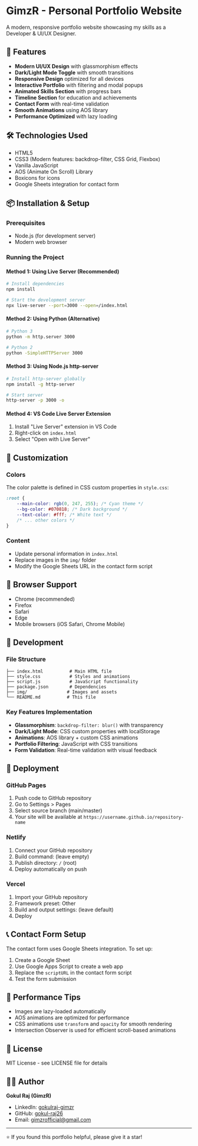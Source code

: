 # GimzR - Personal Portfolio Website

A modern, responsive portfolio website showcasing my skills as a Developer & UI/UX Designer.

## 🚀 Features

- **Modern UI/UX Design** with glassmorphism effects
- **Dark/Light Mode Toggle** with smooth transitions
- **Responsive Design** optimized for all devices
- **Interactive Portfolio** with filtering and modal popups
- **Animated Skills Section** with progress bars
- **Timeline Section** for education and achievements
- **Contact Form** with real-time validation
- **Smooth Animations** using AOS library
- **Performance Optimized** with lazy loading

## 🛠️ Technologies Used

- HTML5
- CSS3 (Modern features: backdrop-filter, CSS Grid, Flexbox)
- Vanilla JavaScript
- AOS (Animate On Scroll) Library
- Boxicons for icons
- Google Sheets integration for contact form

## 📦 Installation & Setup

### Prerequisites
- Node.js (for development server)
- Modern web browser

### Running the Project

#### Method 1: Using Live Server (Recommended)
```bash
# Install dependencies
npm install

# Start the development server
npx live-server --port=3000 --open=/index.html
```

#### Method 2: Using Python (Alternative)
```bash
# Python 3
python -m http.server 3000

# Python 2
python -SimpleHTTPServer 3000
```

#### Method 3: Using Node.js http-server
```bash
# Install http-server globally
npm install -g http-server

# Start server
http-server -p 3000 -o
```

#### Method 4: VS Code Live Server Extension
1. Install "Live Server" extension in VS Code
2. Right-click on `index.html`
3. Select "Open with Live Server"

## 🎨 Customization

### Colors
The color palette is defined in CSS custom properties in `style.css`:
```css
:root {
    --main-color: rgb(0, 247, 255); /* Cyan theme */
    --bg-color: #070818; /* Dark background */
    --text-color: #fff; /* White text */
    /* ... other colors */
}
```

### Content
- Update personal information in `index.html`
- Replace images in the `img/` folder
- Modify the Google Sheets URL in the contact form script

## 📱 Browser Support

- Chrome (recommended)
- Firefox
- Safari
- Edge
- Mobile browsers (iOS Safari, Chrome Mobile)

## 🔧 Development

### File Structure
```
├── index.html          # Main HTML file
├── style.css           # Styles and animations
├── script.js           # JavaScript functionality
├── package.json        # Dependencies
├── img/               # Images and assets
└── README.md          # This file
```

### Key Features Implementation
- **Glassmorphism**: `backdrop-filter: blur()` with transparency
- **Dark/Light Mode**: CSS custom properties with localStorage
- **Animations**: AOS library + custom CSS animations
- **Portfolio Filtering**: JavaScript with CSS transitions
- **Form Validation**: Real-time validation with visual feedback

## 🚀 Deployment

### GitHub Pages
1. Push code to GitHub repository
2. Go to Settings > Pages
3. Select source branch (main/master)
4. Your site will be available at `https://username.github.io/repository-name`

### Netlify
1. Connect your GitHub repository
2. Build command: (leave empty)
3. Publish directory: `/` (root)
4. Deploy automatically on push

### Vercel
1. Import your GitHub repository
2. Framework preset: Other
3. Build and output settings: (leave default)
4. Deploy

## 📞 Contact Form Setup

The contact form uses Google Sheets integration. To set up:

1. Create a Google Sheet
2. Use Google Apps Script to create a web app
3. Replace the `scriptURL` in the contact form script
4. Test the form submission

## 🎯 Performance Tips

- Images are lazy-loaded automatically
- AOS animations are optimized for performance
- CSS animations use `transform` and `opacity` for smooth rendering
- Intersection Observer is used for efficient scroll-based animations

## 📄 License

MIT License - see LICENSE file for details

## 👨‍💻 Author

**Gokul Raj (GimzR)**
- LinkedIn: [gokulraj-gimzr](https://www.linkedin.com/in/gokulraj-gimzr/)
- GitHub: [gokul-raj26](https://github.com/gokul-raj26)
- Email: gimzrofficial@gmail.com

---

⭐ If you found this portfolio helpful, please give it a star!
